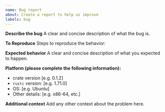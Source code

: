 ```yaml
---
name: Bug report
about: Create a report to help us improve
labels: bug
---
```


**Describe the bug**
A clear and concise description of what the bug is.

**To Reproduce**
Steps to reproduce the behavior:

**Expected behavior**
A clear and concise description of what you expected to happen.

**Platform (please complete the following information):**
 - crate version [e.g. 0.1.2]
 - `rustc` version: [e.g. 1.71.0]
 - OS: [e.g. Ubuntu]
 - Other details: [e.g. x86-64, etc.]
 
**Additional context**
Add any other context about the problem here.
